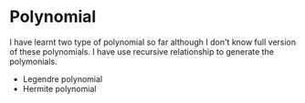 # Polynomial
I have learnt two type of polynomial so far although I don't know full version of these polynomials. I have use recursive relationship to generate the polymonials.
* Legendre polynomial
* Hermite polynomial

